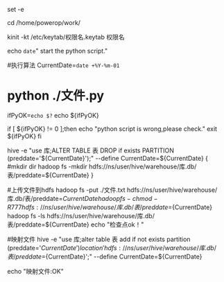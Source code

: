 
set -e

cd /home/powerop/work/

kinit -kt /etc/keytab/权限名.keytab 权限名

echo `date`" start the python script."

#执行算法
CurrentDate=`date +%Y-%m-01`

# python ./文件.py

ifPyOK=`echo $?`
echo ${ifPyOK}

if [ ${ifPyOK} != 0 ];then 
   echo "python script is wrong,please check."
   exit ${ifPyOK}
fi

hive -e "use 库;ALTER TABLE 表 DROP if exists PARTITION (preddate='${CurrentDate}');" --define CurrentDate=${CurrentDate}
{
  #mkdir dir
  hadoop fs -mkdir hdfs://ns/user/hive/warehouse/库.db/表/preddate=${CurrentDate}
}

#上传文件到hdfs
hadoop fs -put ./文件.txt hdfs://ns/user/hive/warehouse/库.db/表/preddate=${CurrentDate}
hadoop fs -chmod -R 777 hdfs://ns/user/hive/warehouse/库.db/表/preddate=${CurrentDate}
hadoop fs -ls hdfs://ns/user/hive/warehouse/库.db/表/preddate=${CurrentDate}
echo "检查点ok！"

#映射文件
hive -e "use 库;alter table 表 add if not exists partition (preddate='${CurrentDate}')  
location 'hdfs://ns/user/hive/warehouse/库.db/表/preddate=${CurrentDate}';" --define CurrentDate=${CurrentDate}

echo "映射文件:OK"
